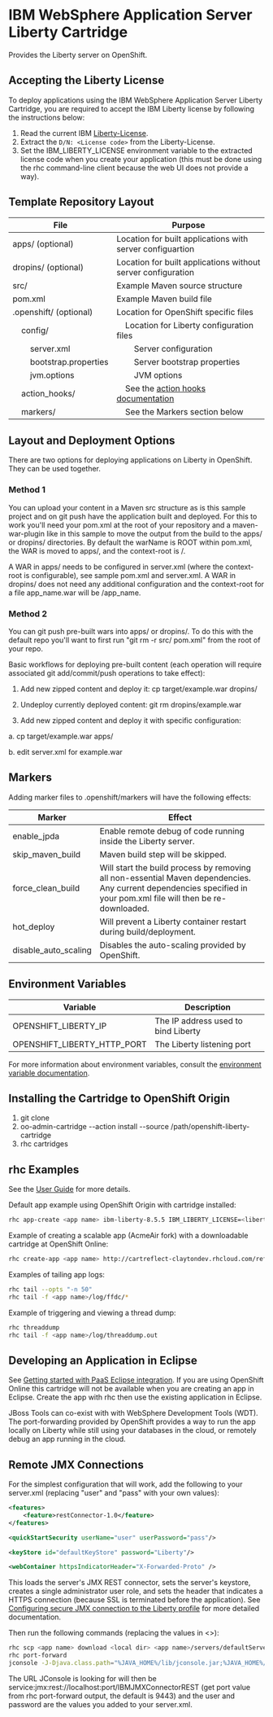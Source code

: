# IBM WebSphere Application Server Liberty Cartridge

Provides the Liberty server on OpenShift.


## Accepting the Liberty License

To deploy applications using the IBM WebSphere Application Server Liberty Cartridge, you are required to accept the IBM Liberty license by following the instructions below:

1. Read the current IBM [Liberty-License][].
2. Extract the `D/N: <License code>` from the Liberty-License.
3. Set the IBM_LIBERTY_LICENSE environment variable to the extracted license code when you create your application (this must be done using the rhc command-line client because the web UI does not provide a way). 


## Template Repository Layout

| File                                  | Purpose
| ------------------------------------- | --------------------------------------------------------------
| apps/ (optional)                      | Location for built applications with server configuartion
| dropins/ (optional)                   | Location for built applications without server configuration
| src/                                  | Example Maven source structure
| pom.xml                               | Example Maven build file
| .openshift/ (optional)                | Location for OpenShift specific files
| &nbsp;&nbsp;&nbsp;&nbsp;config/       | &nbsp;&nbsp;&nbsp;&nbsp;Location for Liberty configuration files
| &nbsp;&nbsp;&nbsp;&nbsp;&nbsp;&nbsp;&nbsp;&nbsp;server.xml | &nbsp;&nbsp;&nbsp;&nbsp;&nbsp;&nbsp;&nbsp;&nbsp;Server configuration
| &nbsp;&nbsp;&nbsp;&nbsp;&nbsp;&nbsp;&nbsp;&nbsp;bootstrap.properties | &nbsp;&nbsp;&nbsp;&nbsp;&nbsp;&nbsp;&nbsp;&nbsp;Server bootstrap properties
| &nbsp;&nbsp;&nbsp;&nbsp;&nbsp;&nbsp;&nbsp;&nbsp;jvm.options | &nbsp;&nbsp;&nbsp;&nbsp;&nbsp;&nbsp;&nbsp;&nbsp;JVM options
| &nbsp;&nbsp;&nbsp;&nbsp;action_hooks/ | &nbsp;&nbsp;&nbsp;&nbsp;See the [action hooks documentation][]
| &nbsp;&nbsp;&nbsp;&nbsp;markers/      | &nbsp;&nbsp;&nbsp;&nbsp;See the Markers section below


## Layout and Deployment Options

There are two options for deploying applications on Liberty in OpenShift. They can be used together.

### Method 1

You can upload your content in a Maven src structure as is this sample project and on git push have the application built and deployed. For this to work you'll need your pom.xml at the root of your repository and a maven-war-plugin like in this sample to move the output from the build to the apps/ or dropins/ directories. By default the warName is ROOT within pom.xml, the WAR is moved to apps/, and the context-root is /.

A WAR in apps/ needs to be configured in server.xml (where the context-root is configurable), see sample pom.xml and server.xml. A WAR in dropins/ does not need any additional configuration and the context-root for a file app_name.war will be /app_name.

### Method 2

You can git push pre-built wars into apps/ or dropins/. To do this with the default repo you'll want to first run "git rm -r src/ pom.xml" from the root of your repo.

Basic workflows for deploying pre-built content (each operation will require associated git add/commit/push operations to take effect):

1. Add new zipped content and deploy it: cp target/example.war dropins/

2. Undeploy currently deployed content: git rm dropins/example.war

3. Add new zipped content and deploy it with specific configuration:

  a. cp target/example.war apps/
   
  b. edit server.xml for example.war


## Markers

Adding marker files to .openshift/markers will have the following effects:

| Marker               | Effect
| -------------------- | --------------------------------------------------
| enable_jpda          | Enable remote debug of code running inside the Liberty server.
| skip_maven_build     | Maven build step will be skipped.
| force_clean_build    | Will start the build process by removing all non-essential Maven dependencies. Any current dependencies specified in your pom.xml file will then be re-downloaded.
| hot_deploy           | Will prevent a Liberty container restart during build/deployment.
| disable_auto_scaling | Disables the auto-scaling provided by OpenShift.


## Environment Variables

| Variable                    | Description    
| --------------------------- | ----------------------------------------
| OPENSHIFT_LIBERTY_IP        | The IP address used to bind Liberty
| OPENSHIFT_LIBERTY_HTTP_PORT | The Liberty listening port

For more information about environment variables, consult the [environment variable documentation][].


## Installing the Cartridge to OpenShift Origin

1. git clone <cartridge URL>
2. oo-admin-cartridge --action install --source /path/openshift-liberty-cartridge
3. rhc cartridges


## rhc Examples

See the [User Guide][] for more details.

Default app example using OpenShift Origin with cartridge installed:

```bash
rhc app-create <app name> ibm-liberty-8.5.5 IBM_LIBERTY_LICENSE=<liberty license code>
```

Example of creating a scalable app (AcmeAir fork) with a downloadable cartridge at OpenShift Online:

```bash
rhc create-app <app name> http://cartreflect-claytondev.rhcloud.com/reflect?github=opiethehokie/openshift-liberty-cartridge postgresql-9.2 -s -e IBM_LIBERTY_LICENSE=<liberty license code> --from-code https://github.com/opiethehokie/openshift-acmeair.git --timeout 600
```

Examples of tailing app logs:

```bash
rhc tail --opts "-n 50"
rhc tail -f <app name>/log/ffdc/*
```

Example of triggering and viewing a thread dump:

```bash
rhc threaddump
rhc tail -f <app name>/log/threaddump.out
```


## Developing an Application in Eclipse

See [Getting started with PaaS Eclipse integration][]. If you are using OpenShift Online this cartridge will not be available when you are creating an app in Eclipse. Create the app with rhc then use the existing application in Eclipse.

JBoss Tools can co-exist with with WebSphere Development Tools (WDT). The port-forwarding provided by OpenShift provides a way to run the app locally on Liberty while still using your databases in the cloud, or remotely debug an app running in the cloud.


## Remote JMX Connections

For the simplest configuration that will work, add the following to your server.xml (replacing "user" and "pass" with your own values):

```xml
<features>
    <feature>restConnector-1.0</feature>
</features>

<quickStartSecurity userName="user" userPassword="pass"/>

<keyStore id="defaultKeyStore" password="Liberty"/>

<webContainer httpsIndicatorHeader="X-Forwarded-Proto" />
```

This loads the server's JMX REST connector, sets the server's keystore, creates a single administrator user role, and sets the header that indicates a HTTPS connection (because SSL is terminated before the application). See [Configuring secure JMX connection to the Liberty profile][] for more detailed documentation. 

Then run the following commands (replacing the values in <>):

```bash
rhc scp <app name> download <local dir> <app name>/servers/defaultServer/resources/security/key.jks
rhc port-forward
jconsole -J-Djava.class.path="%JAVA_HOME%/lib/jconsole.jar;%JAVA_HOME%/lib/tools.jar;%WLP_HOME%/clients/restConnector.jar" -J-Dcom.ibm.ws.jmx.connector.client.disableURLHostnameVerification=true -J-Djavax.net.ssl.trustStore=<local path>/key.jks -J-Djavax.net.ssl.trustStorePassword=Liberty -J-Djavax.net.ssl.trustStoreType=jks
```

The URL JConsole is looking for will then be service:jmx:rest://localhost:port/IBMJMXConnectorREST (get port value from rhc port-forward output, the default is 9443) and the user and password are the values you added to your server.xml.


[Liberty-License]: http://public.dhe.ibm.com/ibmdl/export/pub/software/websphere/wasdev/downloads/wlp/8.5.5.2/lafiles/runtime/en.html
[Getting started with PaaS Eclipse integration]: https://www.openshift.com/blogs/getting-started-with-eclipse-paas-integration
[environment variable documentation]: http://openshift.github.io/documentation/oo_user_guide.html#environment-variables
[action hooks documentation]: http://openshift.github.io/documentation/oo_user_guide.html#action-hooks
[User Guide]: http://openshift.github.io/documentation/oo_user_guide.html
[Configuring secure JMX connection to the Liberty profile]: http://www-01.ibm.com/support/knowledgecenter/SSAW57_8.5.5/com.ibm.websphere.wlp.nd.doc/ae/twlp_admin_restconnector.html?cp=SSAW57_8.5.5%2F1-3-11-0-3-3-9-1&lang=en
